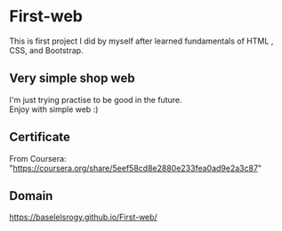 # First-web
This is first project I did by myself after learned fundamentals of HTML , CSS, and Bootstrap.
## Very simple shop web 
I'm just trying practise to be good in the future. <br/>
Enjoy with simple web :) <br/>

## Certificate
From Coursera: <br/>
"https://coursera.org/share/5eef58cd8e2880e233fea0ad9e2a3c87"

## Domain
https://baselelsrogy.github.io/First-web/
